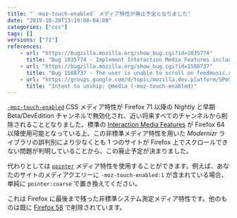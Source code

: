 ```yaml
---
title: "`-moz-touch-enabled` メディア特性が廃止予定となりました"
date: "2019-10-20T13:19:00-04:00"
categories: ["css"]
tags: []
versions: ["71"]
references:
    - url: "https://bugzilla.mozilla.org/show_bug.cgi?id=1035774"
      title: "Bug 1035774 - Implement Interaction Media Features including pointer:coarse that replaces non-standard -moz-touch-enabled"
    - url: "https://bugzilla.mozilla.org/show_bug.cgi?id=1588737"
      title: "Bug 1588737 - The user is unable to scroll on feedmusic.com on Yoga devices (caused by Modernizr.touch having different values in Firefox vs. Chrome, caused by -moz-touch-enabled)"
    - url: "https://groups.google.com/d/topic/mozilla.dev.platform/SPmSiWfn1Ts/discussion"
      title: "Intent to unship: @media (-moz-touch-enabled)"
---
```

[`-moz-touch-enabled`](https://developer.mozilla.org/docs/Web/CSS/@media/-moz-touch-enabled) CSS メディア特性が Firefox 71 以降の Nightly と早期 Beta/DevEdition チャンネルで無効化され、近い将来すべてのチャンネルから削除されることとなりました。標準の [Interaction Media Features](https://drafts.csswg.org/mediaqueries-4/#mf-interaction) が Firefox 64 以降使用可能となっている上、この非標準メディア特性を用いた *Modernizr* ライブラリの誤判別により少なくとも 1 つのサイトが Firefox 上でスクロールできない問題が判明していることから、この廃止予定が決まりました。

代わりとしては [`pointer`](https://developer.mozilla.org/docs/Web/CSS/@media/pointer) メディア特性を使用することができます。例えば、あなたのサイトのメディアクエリーに `-moz-touch-enabled:1` が含まれている場合、単純に `pointer:coarse` で置き換えてください。

これは Firefox に最後まで残った非標準システム測定メディア特性です。他のものは既に [Firefox 58](https://www.fxsitecompat.dev/ja/docs/2017/non-standard-system-metric-pseudo-classes-and-media-features-have-been-removed/) で削除されています。
